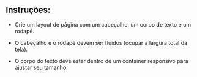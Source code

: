 ## Instruções:
- Crie um layout de página com um cabeçalho, um corpo de texto e um rodapé.

- O cabeçalho e o rodapé devem ser fluídos (ocupar a largura total da tela).

- O corpo do texto deve estar dentro de um container responsivo para ajustar seu tamanho.
